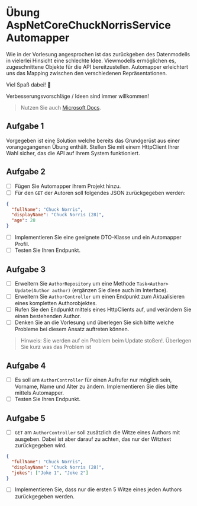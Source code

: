 # Übung AspNetCoreChuckNorrisService Automapper

Wie in der Vorlesung angesprochen ist das zurückgeben des Datenmodells in vielerlei Hinsicht eine schlechte Idee. Viewmodells ermöglichen es, zugeschnittene Objekte für die API bereitzustellen. Automapper erleichtert uns das Mapping zwischen den verschiedenen Repräsentationen.

Viel Spaß dabei! :tada:

Verbesserungsvorschläge / Ideen sind immer willkommen!

> Nutzen Sie auch [Microsoft Docs](https://docs.microsoft.com).

## Aufgabe 1

Vorgegeben ist eine Solution welche bereits das Grundgerüst aus einer vorangegangenen Übung enthält. Stellen Sie mit einem HttpClient Ihrer Wahl sicher, das die API auf Ihrem System funktioniert.



## Aufgabe 2

- [ ] Fügen Sie Automapper ihrem Projekt hinzu.
- [ ] Für den `GET` der Autoren soll folgendes JSON zurückgegeben werden:

```json
{
  "fullName": "Chuck Norris",
  "displayName": "Chuck Norris (28)",
  "age": 28
}
```

- [ ] Implementieren Sie eine geeignete DTO-Klasse und ein Automapper Profil.
- [ ] Testen Sie Ihren Endpunkt.

## Aufgabe 3

- [ ] Erweitern Sie `AuthorRepository` um eine Methode `Task<Author> Update(Author author)` (ergänzen Sie diese auch im Interface).
- [ ] Erweitern Sie `AuthorController` um einen Endpunkt zum Aktualisieren eines kompletten Authorobjektes.
- [ ] Rufen Sie den Endpunkt mittels eines HttpClients auf, und verändern Sie einen bestehenden Author.
- [ ] Denken Sie an die Vorlesung und überlegen Sie sich bitte welche Probleme bei diesem Ansatz auftreten können.

> Hinweis: Sie werden auf ein Problem beim Update stoßen!. Überlegen Sie kurz was das Problem ist

## Aufgabe 4

- [ ] Es soll am `AuthorController` für einen Aufrufer nur möglich sein, Vorname, Name und Alter zu ändern. Implementieren Sie dies bitte mittels Automapper.
- [ ] Testen Sie Ihren Endpunkt.

## Aufgabe 5

- [ ] `GET` am `AuthorController` soll zusätzlich die Witze eines Authors mit ausgeben. Dabei ist aber darauf zu achten, das nur der Witztext zurückgegeben wird.

```json
{
  "fullName": "Chuck Norris",
  "displayName": "Chuck Norris (28)",
  "jokes": ["Joke 1", "Joke 2"]
}
```

- [ ] Implementieren Sie, dass nur die ersten 5 Witze eines jeden Authors zurückgegeben werden.
